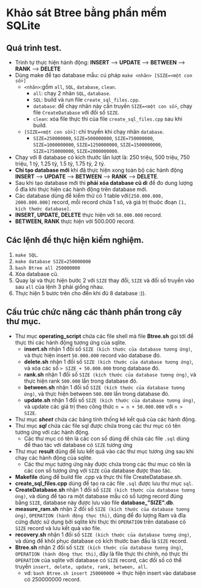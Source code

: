 # Khảo sát Btree bằng phần mềm SQLite
## Quá trình test.
- Trình tự thực hiện hành động: **INSERT** --> **UPDATE** --> **BETWEEN** --> **RANK** --> **DELETE**
- Dùng make để tạo database mẫu: cú pháp ```make <nhãn> [SIZE=<một con số>]```
	+ ```<nhãn>```:gồm ```all```, ```SQL```, ```database```, ```clean```.
		+ ```all```: chạy 2 nhãn ```SQL```, ```database```.
		+ ```SQL```: build và run file ```create_sql_files.cpp```.
		+ ```database```: để chạy nhãn này cần truyền ```SIZE=<một con số>```, chạy file ```CreateDatabase``` với đối số ```SIZE```.
		+ ```clean```: xóa file thực thi của file ```create_sql_files.cpp``` sau khi build.
	+ ```[SIZE=<một con số>]```: chỉ truyền khi chạy nhãn ```database```.
		+ ```SIZE=250000000```, ```SIZE=500000000```, ```SIZE=750000000```, ```SIZE=1000000000```, ```SIZE=1250000000```, ```SIZE=1500000000```, ```SIZE=1750000000```, ```SIZE=2000000000```.
- Chạy với 8 database có kích thước lần lượt là: 250 triệu, 500 triệu, 750 triệu, 1 tỷ, 1.25 tỷ, 1.5 tỷ, 1.75 tỷ, 2 tỷ.
- **Chỉ tạo database mới** khi đã thực hiện xong toàn bộ các hành động **INSERT** --> **UPDATE** --> **BETWEEN** --> **RANK** --> **DELETE**.
- Sau khi tạo database mới thì **phải xóa database cũ di** để đo dung lượng ổ đĩa khi thực hiện các hành động trên database mới.
- Các database dùng để kiểm thử có 1 table với```[250.000.000, 2000.000.000]``` record, mỗi record chứa 1 sô, và giá trị thuộc đoạn ```[1, kích thước database]```.
- **INSERT, UPDATE, DELETE** thực hiện với ```50.000.000``` record.
- **BETWEEN, RANK** thực hiện với 500.000 record.
## Các lệnh để thực hiện kiểm nghiệm.
1) ```make SQL```.
2) ```make database SIZE=250000000```
3) ```bash Btree all 250000000```
4) Xóa database cũ.
5) Quay lại và thực hiện bước 2 với ```SIZE``` thay đổi, ```SIZE``` và đối số truyền vào sau ```all``` của lệnh 3 phải giống nhau.
6) Thực hiện 5 bươc trên cho đến khi đủ 8 database :)).
## Cấu trúc chức năng các thành phần trong cây thư mục.	
- Thư mục **operating_script** chứa các file shell mà file **Btree.sh** gọi tới để thực thi các hành động tương ứng của sqlite.
	+ **insert.sh** nhận 1 đối số ```SIZE (kích thước của database tương ứng)```, và thực hiện insert ```50.000.000``` record vào database đó.
	+ **delete.sh** nhận 1 đối số ```SIZE (kích thước của database tương ứng)```, và xóa các số ```> SIZE + 50.000.000``` trong database đó.
	+ **rank.sh** nhận 1 đối số ```SIZE (kích thước của database tương ứng)```, và thực hiện rank ```500.000``` lần trong database đó.
	+ **between.sh** nhận 1 đối số ```SIZE (kích thước của database tương ứng)```, và thực hiện between ```500.000``` lần trong database đó.
	+ **update.sh** nhận 1 đối số ```SIZE (kích thước của database tương ứng)```, và update các giá trị theo công thức ```n = n + 50.000.000``` với ```n > SIZE```.
- Thư mục ***sheet*** chứa các bảng tính thống kê kết quả của các hành động.
- Thư mục ***sql*** chứa các file sql được chứa trong các thư mục có tên tương ứng với các hành động.
	+ Các thư mục có tên là các con số dùng để chứa các file ```.sql``` dùng để thao tác với database có ```SIZE``` tương ứng
- Thư mục **result** dùng để lưu kết quả vào các thư mục tương ứng sau khi chạy các hành động của sqlite.
 	+ Các thư mục tương ứng này được chứa trong các thư mục có tên là các con số tương ứng với ```SIZE``` của database được thao tác. 
- **Makefile** dùng để build file .cpp và thực thi file CreateDatabase.sh.
- **create_sql_files.cpp** dùng để tạo ra các file ```.sql``` được lưu thư mục ```sql```.
- **CreateDatabase.sh** nhận 1 đối số ```SIZE (kích thước của database tương ứng)```, và dùng để tạo ra một database mẫu có số lượng record đúng bằng ```SIZE```, database này được lưu vào file **database_"SIZE".db**.
- **measure_ram.sh** nhận 2 đối số ```SIZE (kích thước của database tương ứng)```, ```OPERATION (hành động thực thi)```, dùng để đo lượng Ram và đĩa cứng được sử dụng bởi sqlite khi thực thi ```OPERATION``` trên database có ```SIZE``` record và lưu kết quả vào file.
- **recovery.sh** nhận 1 đối số ```SIZE (kích thước của database tương ứng)```, và dùng để khôi phục database có kích thước ban đầu là ```SIZE``` record.
- **Btree.sh** nhận 2 đối số ```SIZE (kích thước của database tương ứng)```, ```OPERATION (hành động thực thi)```, đây là file thực thi chính, nó thực thi ```OPERATION``` của sqlite với database có ```SIZE``` record, các đối số có thể truyền ```insert, delete, update, rank, between, all```.
	+ vd: ```bash Btree.sh insert 250000000``` -> thực hiện insert vào database có 250000000 record.
